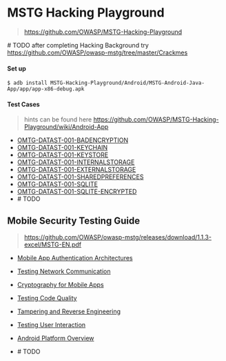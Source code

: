 # MSTG Hacking Playground

> https://github.com/OWASP/MSTG-Hacking-Playground

\# TODO after completing Hacking Background try https://github.com/OWASP/owasp-mstg/tree/master/Crackmes

#### Set up

`$ adb install MSTG-Hacking-Playground/Android/MSTG-Android-Java-App/app/app-x86-debug.apk`

#### Test Cases

> hints can be found here https://github.com/OWASP/MSTG-Hacking-Playground/wiki/Android-App

- [OMTG-DATAST-001-BADENCRYPTION](./README-OMTG-DATAST-001-BADENCRYPTION.md)
- [OMTG-DATAST-001-KEYCHAIN](./README-OMTG-DATAST-001-KEYCHAIN.md)
- [OMTG-DATAST-001-KEYSTORE](./README-OMTG-DATAST-001-KEYSTORE.md)
- [OMTG-DATAST-001-INTERNALSTORAGE](./README-OMTG-DATAST-001-INTERNALSTORAGE.md)
- [OMTG-DATAST-001-EXTERNALSTORAGE](./README-OMTG-DATAST-001-EXTERNALSTORAGE.md)
- [OMTG-DATAST-001-SHAREDPREFERENCES](./README-OMTG-DATAST-001-SHAREDPREFERENCES.md)
- [OMTG-DATAST-001-SQLITE](./README-OMTG-DATAST-001-SQLITE.md)
- [OMTG-DATAST-001-SQLITE-ENCRYPTED](./README-OMTG-DATAST-001-SQLITE-ENCRYPTED.md)
- \# TODO

## Mobile Security Testing Guide

> https://github.com/OWASP/owasp-mstg/releases/download/1.1.3-excel/MSTG-EN.pdf

- [Mobile App Authentication Architectures](./README-MSTG-MAAA.md)
- [Testing Network Communication](./README-MSTG-TNC.md)
- [Cryptography for Mobile Apps](./README-MSTG-CMA.md)
- [Testing Code Quality](./README-MSTG-TCQ.md)
- [Tampering and Reverse Engineering](./README-MSTG-TRE.md)
- [Testing User Interaction](./README-MSTG-TUI.md)

- [Android Platform Overview](./README-MSTG-APO.md)
- \# TODO

